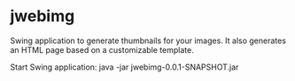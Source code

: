# jwebimg

Swing application to generate thumbnails for your images. It also
generates an HTML page based on a customizable template.

Start Swing application:
java -jar jwebimg-0.0.1-SNAPSHOT.jar

